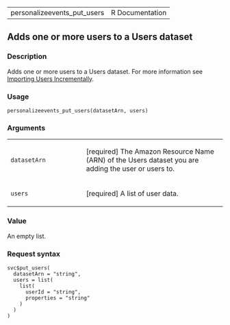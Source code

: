 <table style="width: 100%;">
<tbody>
<tr class="odd">
<td>personalizeevents_put_users</td>
<td style="text-align: right;">R Documentation</td>
</tr>
</tbody>
</table>

## Adds one or more users to a Users dataset

### Description

Adds one or more users to a Users dataset. For more information see
[Importing Users
Incrementally](https://docs.aws.amazon.com/personalize/latest/dg/importing-users.html).

### Usage

    personalizeevents_put_users(datasetArn, users)

### Arguments

<table>
<colgroup>
<col style="width: 35%" />
<col style="width: 65%" />
</colgroup>
<tbody>
<tr class="odd">
<td><code
id="personalizeevents_put_users_:_datasetArn">datasetArn</code></td>
<td><p>[required] The Amazon Resource Name (ARN) of the Users dataset
you are adding the user or users to.</p></td>
</tr>
<tr class="even">
<td><code id="personalizeevents_put_users_:_users">users</code></td>
<td><p>[required] A list of user data.</p></td>
</tr>
</tbody>
</table>

### Value

An empty list.

### Request syntax

    svc$put_users(
      datasetArn = "string",
      users = list(
        list(
          userId = "string",
          properties = "string"
        )
      )
    )
